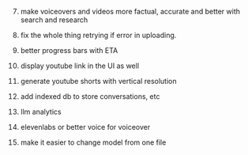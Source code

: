 
7. make voiceovers and videos more factual, accurate and better with search and research <br />
8. fix the whole thing retrying if error in uploading.
9. better progress bars with ETA

1. display youtube link in the UI as well <br />
2. generate youtube shorts with vertical resolution <br />
3. add indexed db to store conversations, etc <br />
4. llm analytics <br />
5. elevenlabs or better voice for voiceover  <br />
6. make it easier to change model from one file <br/>